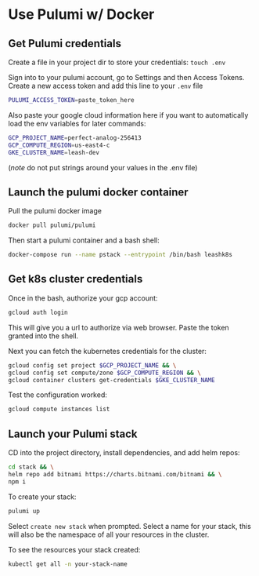 # Use Pulumi w/ Docker

## Get Pulumi credentials
Create a file in your project dir to store your credentials:
`touch .env`

Sign into to your pulumi account, go to Settings and then Access Tokens.
Create a new access token and add this line to your `.env` file
```sh
PULUMI_ACCESS_TOKEN=paste_token_here
```

Also paste your google cloud information here if you want to automatically load the env variables for later commands:
```sh
GCP_PROJECT_NAME=perfect-analog-256413
GCP_COMPUTE_REGION=us-east4-c
GKE_CLUSTER_NAME=leash-dev
```

(*note* do not put strings around your values in the .env file)

## Launch the pulumi docker container

Pull the pulumi docker image
```sh
docker pull pulumi/pulumi
```


Then start a pulumi container and a bash shell:
```sh
docker-compose run --name pstack --entrypoint /bin/bash leashk8s
```

## Get k8s cluster credentials

Once in the bash, authorize your gcp account:
```sh
gcloud auth login
```

This will give you a url to authorize via web browser. Paste the token granted into the shell.

Next you can fetch the kubernetes credentials for the cluster:
```sh
gcloud config set project $GCP_PROJECT_NAME && \
gcloud config set compute/zone $GCP_COMPUTE_REGION && \
gcloud container clusters get-credentials $GKE_CLUSTER_NAME
```

Test the configuration worked:
```sh
gcloud compute instances list
```

## Launch your Pulumi stack

CD into the project directory, install dependencies, and add helm repos:
```sh
cd stack && \
helm repo add bitnami https://charts.bitnami.com/bitnami && \
npm i
```

To create your stack:
```sh
pulumi up
```

Select `create new stack` when prompted.
Select a name for your stack, this will also be the namespace of all your resources in the cluster.

To see the resources your stack created:
```sh
kubectl get all -n your-stack-name
```
